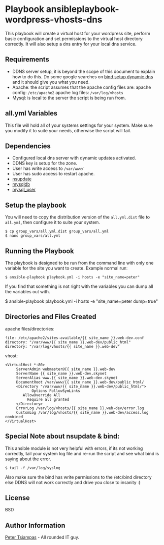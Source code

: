 Playbook ansibleplaybook-wordpress-vhosts-dns
=============================================

This playbook will create a virtual host for your wordpress site, perform basic configuration and set permissions to the virtual host directory correctly.  It will also setup a dns entry for your local dns service.

Requirements
------------
  - DDNS server setup, it is beyond the scope of this document to explain how to do this. Do some google searches on [bind setup dynamic dns](https://wiki.debian.org/DDNS) and it should give you what you need.
  - Apache: the script assumes that the apache config files are:
     apache config: `/etc/apache2`
     apache log files: `/var/log/vhosts`
  - Mysql: is local to the server the script is being run from.

all.yml Variables
-----------------
This file will hold all of your systems settings for your system. Make sure you modify it to suite your needs, otherwise the script will fail.

Dependencies
------------
  - Configured local dns server with dynamic updates activated.
  - DDNS key is setup for the zone.
  - User has write access to `/var/www/`
  - User has sudo access to restart apache.
  - [nsupdate](https://docs.ansible.com/ansible/nsupdate_module.html)
  - [mysqldb](http://docs.ansible.com/ansible/mysql_db_module.html)
  - [mysql_user](http://docs.ansible.com/ansible/mysql_user_module.html)

Setup the playbook
------------------
You will need to copy the distribution version of the `all.yml.dist` file to `all.yml`, then configure it to suite your system.

    $ cp group_vars/all.yml.dist group_vars/all.yml
    $ nano group_vars/all.yml

Running the  Playbook
---------------------
The playbook is designed to be run from the command line with only one variable for the site you want to create.
Example normal run:

    $ ansible-playbook playbook.yml -i hosts -e "site_name=peter"

If you find that something is not right with the variables you can dump all the variables out with.

   $ ansible-playbook playbook.yml -i hosts -e "site_name=peter dump=true"

Directories and Files Created
-----------------------------
apache files/directories:

    file: /etc/apache2/sites-available/{{ site_name }}.web-dev.conf
    directory: "/var/www/{{ site_name }}.web-dev/public_html"
    directory: "/var/log/vhosts/{{ site_name }}.web-dev"

vhost:

    <VirtualHost *:80>
         ServerAdmin webmaster@{{ site_name }}.web-dev
         ServerName {{ site_name }}.web-dev.skynet
         ServerAlias www.{{ site_name }}.web-dev.skynet
         DocumentRoot /var/www/{{ site_name }}.web-dev/public_html/
         <Directory "/var/www/{{ site_name }}.web-dev/public_html/">
                Options FollowSymLinks
            AllowOverride All
              Require all granted
         </Directory>
         ErrorLog /var/log/vhosts/{{ site_name }}.web-dev/error.log
         CustomLog /var/log/vhosts/{{ site_name }}.web-dev/access.log combined
    </VirtualHost>


Special Note about nsupdate & bind:
-----------------------------------
This ansible module is not very helpful with errors, if its not working correctly, tail your system log file and re-run the script and see what bind is saying about the error.

    $ tail -f /var/log/syslog

Also make sure the bind has write permissions to the /etc/bind directory else DDNS will not work correctly and drive you close to insanity :)

License
-------

BSD

Author Information
------------------

[Peter Tsiampas](https://peter.tsiampas.com) - All rounded IT guy.
